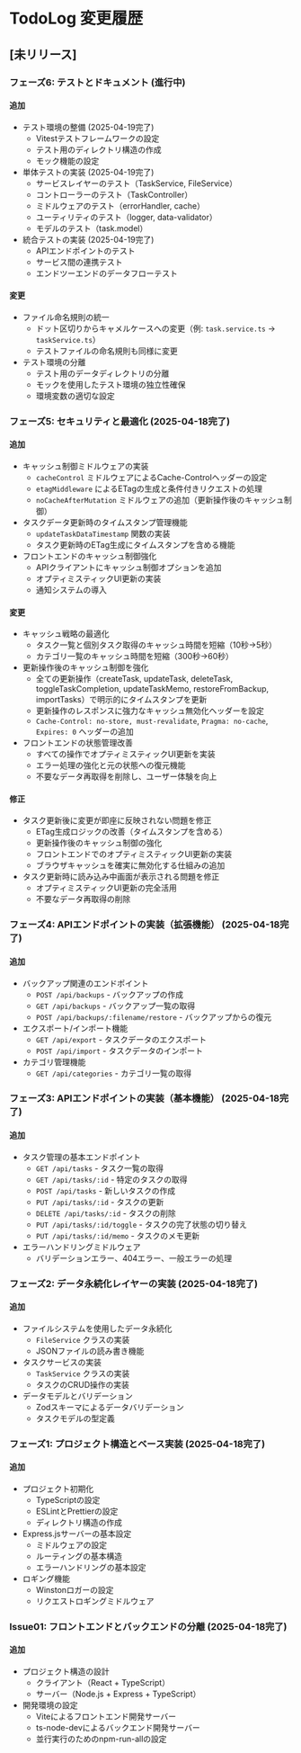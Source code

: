 # TodoLog 変更履歴

## [未リリース]

### フェーズ6: テストとドキュメント (進行中)

#### 追加
- テスト環境の整備 (2025-04-19完了)
  - Vitestテストフレームワークの設定
  - テスト用のディレクトリ構造の作成
  - モック機能の設定
- 単体テストの実装 (2025-04-19完了)
  - サービスレイヤーのテスト（TaskService, FileService）
  - コントローラーのテスト（TaskController）
  - ミドルウェアのテスト（errorHandler, cache）
  - ユーティリティのテスト（logger, data-validator）
  - モデルのテスト（task.model）
- 統合テストの実装 (2025-04-19完了)
  - APIエンドポイントのテスト
  - サービス間の連携テスト
  - エンドツーエンドのデータフローテスト

#### 変更
- ファイル命名規則の統一
  - ドット区切りからキャメルケースへの変更（例: `task.service.ts` → `taskService.ts`）
  - テストファイルの命名規則も同様に変更
- テスト環境の分離
  - テスト用のデータディレクトリの分離
  - モックを使用したテスト環境の独立性確保
  - 環境変数の適切な設定

### フェーズ5: セキュリティと最適化 (2025-04-18完了)

#### 追加
- キャッシュ制御ミドルウェアの実装
  - `cacheControl` ミドルウェアによるCache-Controlヘッダーの設定
  - `etagMiddleware` によるETagの生成と条件付きリクエストの処理
  - `noCacheAfterMutation` ミドルウェアの追加（更新操作後のキャッシュ制御）
- タスクデータ更新時のタイムスタンプ管理機能
  - `updateTaskDataTimestamp` 関数の実装
  - タスク更新時のETag生成にタイムスタンプを含める機能
- フロントエンドのキャッシュ制御強化
  - APIクライアントにキャッシュ制御オプションを追加
  - オプティミスティックUI更新の実装
  - 通知システムの導入

#### 変更
- キャッシュ戦略の最適化
  - タスク一覧と個別タスク取得のキャッシュ時間を短縮（10秒→5秒）
  - カテゴリ一覧のキャッシュ時間を短縮（300秒→60秒）
- 更新操作後のキャッシュ制御を強化
  - 全ての更新操作（createTask, updateTask, deleteTask, toggleTaskCompletion, updateTaskMemo, restoreFromBackup, importTasks）で明示的にタイムスタンプを更新
  - 更新操作のレスポンスに強力なキャッシュ無効化ヘッダーを設定
  - `Cache-Control: no-store, must-revalidate`, `Pragma: no-cache`, `Expires: 0` ヘッダーの追加
- フロントエンドの状態管理改善
  - すべての操作でオプティミスティックUI更新を実装
  - エラー処理の強化と元の状態への復元機能
  - 不要なデータ再取得を削除し、ユーザー体験を向上

#### 修正
- タスク更新後に変更が即座に反映されない問題を修正
  - ETag生成ロジックの改善（タイムスタンプを含める）
  - 更新操作後のキャッシュ制御の強化
  - フロントエンドでのオプティミスティックUI更新の実装
  - ブラウザキャッシュを確実に無効化する仕組みの追加
- タスク更新時に読み込み中画面が表示される問題を修正
  - オプティミスティックUI更新の完全活用
  - 不要なデータ再取得の削除

### フェーズ4: APIエンドポイントの実装（拡張機能） (2025-04-18完了)

#### 追加
- バックアップ関連のエンドポイント
  - `POST /api/backups` - バックアップの作成
  - `GET /api/backups` - バックアップ一覧の取得
  - `POST /api/backups/:filename/restore` - バックアップからの復元
- エクスポート/インポート機能
  - `GET /api/export` - タスクデータのエクスポート
  - `POST /api/import` - タスクデータのインポート
- カテゴリ管理機能
  - `GET /api/categories` - カテゴリ一覧の取得

### フェーズ3: APIエンドポイントの実装（基本機能） (2025-04-18完了)

#### 追加
- タスク管理の基本エンドポイント
  - `GET /api/tasks` - タスク一覧の取得
  - `GET /api/tasks/:id` - 特定のタスクの取得
  - `POST /api/tasks` - 新しいタスクの作成
  - `PUT /api/tasks/:id` - タスクの更新
  - `DELETE /api/tasks/:id` - タスクの削除
  - `PUT /api/tasks/:id/toggle` - タスクの完了状態の切り替え
  - `PUT /api/tasks/:id/memo` - タスクのメモ更新
- エラーハンドリングミドルウェア
  - バリデーションエラー、404エラー、一般エラーの処理

### フェーズ2: データ永続化レイヤーの実装 (2025-04-18完了)

#### 追加
- ファイルシステムを使用したデータ永続化
  - `FileService` クラスの実装
  - JSONファイルの読み書き機能
- タスクサービスの実装
  - `TaskService` クラスの実装
  - タスクのCRUD操作の実装
- データモデルとバリデーション
  - Zodスキーマによるデータバリデーション
  - タスクモデルの型定義

### フェーズ1: プロジェクト構造とベース実装 (2025-04-18完了)

#### 追加
- プロジェクト初期化
  - TypeScriptの設定
  - ESLintとPrettierの設定
  - ディレクトリ構造の作成
- Express.jsサーバーの基本設定
  - ミドルウェアの設定
  - ルーティングの基本構造
  - エラーハンドリングの基本設定
- ロギング機能
  - Winstonロガーの設定
  - リクエストロギングミドルウェア

### Issue01: フロントエンドとバックエンドの分離 (2025-04-18完了)

#### 追加
- プロジェクト構造の設計
  - クライアント（React + TypeScript）
  - サーバー（Node.js + Express + TypeScript）
- 開発環境の設定
  - Viteによるフロントエンド開発サーバー
  - ts-node-devによるバックエンド開発サーバー
  - 並行実行のためのnpm-run-allの設定
